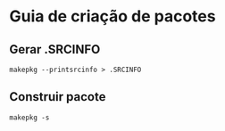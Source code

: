 # Guia de criação de pacotes

## Gerar .SRCINFO

`makepkg --printsrcinfo > .SRCINFO`

## Construir pacote

`makepkg -s`
